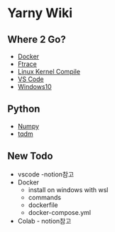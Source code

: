 Yarny Wiki
==========

Where 2 Go?
-----------
- [Docker](./docker)
- [Ftrace](./ftrace)
- [Linux Kernel Compile](./linux-kernel-compile)
- [VS Code](./vscode)
- [Windows10](./windows10)
<!-- - []() -->

Python
------
- [Numpy](./numpy)
- [tqdm](./tqdm)
<!-- - []() -->

New Todo
--------
- vscode -notion참고
- Docker
  - install on windows with wsl
  - commands
  - dockerfile
  - docker-compose.yml
- Colab - notion참고
